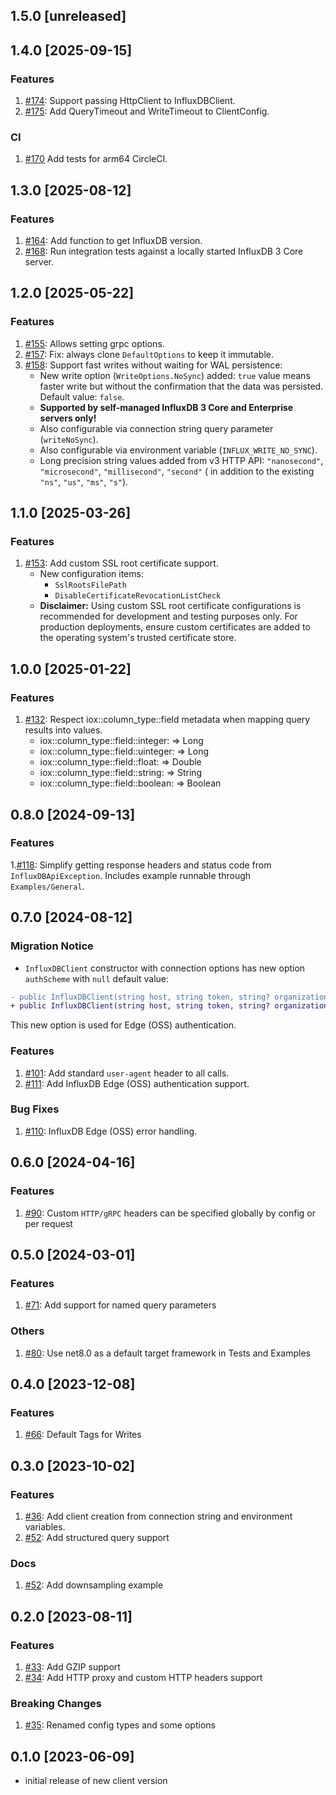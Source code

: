 ## 1.5.0 [unreleased]

## 1.4.0 [2025-09-15]

### Features

1. [#174](https://github.com/InfluxCommunity/influxdb3-csharp/pull/174): Support passing HttpClient to InfluxDBClient.
1. [#175](https://github.com/InfluxCommunity/influxdb3-csharp/pull/175): Add QueryTimeout and WriteTimeout to ClientConfig.

### CI

1. [#170](https://github.com/InfluxCommunity/influxdb3-csharp/pull/170) Add tests for arm64 CircleCI.

## 1.3.0 [2025-08-12]

### Features

1. [#164](https://github.com/InfluxCommunity/influxdb3-csharp/pull/164): Add function to get InfluxDB version.
1. [#168](https://github.com/InfluxCommunity/influxdb3-csharp/pull/168): Run integration tests against a locally started InfluxDB 3 Core server.

## 1.2.0 [2025-05-22]

### Features

1. [#155](https://github.com/InfluxCommunity/influxdb3-csharp/pull/155): Allows setting grpc options.
1. [#157](https://github.com/InfluxCommunity/influxdb3-csharp/pull/157): Fix: always clone `DefaultOptions` to keep it
   immutable.
1. [#158](https://github.com/InfluxCommunity/influxdb3-csharp/pull/158): Support fast writes without waiting for WAL
   persistence:
    - New write option (`WriteOptions.NoSync`) added: `true` value means faster write but without the confirmation that
      the data was persisted. Default value: `false`.
    - **Supported by self-managed InfluxDB 3 Core and Enterprise servers only!**
    - Also configurable via connection string query parameter (`writeNoSync`).
    - Also configurable via environment variable (`INFLUX_WRITE_NO_SYNC`).
    - Long precision string values added from v3 HTTP API: `"nanosecond"`, `"microsecond"`, `"millisecond"`,
      `"second"` (
      in addition to the existing `"ns"`, `"us"`, `"ms"`, `"s"`).

## 1.1.0 [2025-03-26]

### Features

1. [#153](https://github.com/InfluxCommunity/influxdb3-csharp/pull/153): Add custom SSL root certificate support.
   - New configuration items:
      - `SslRootsFilePath`
      - `DisableCertificateRevocationListCheck`
   - **Disclaimer:** Using custom SSL root certificate configurations is recommended for development and testing
     purposes
     only. For production deployments, ensure custom certificates are added to the operating system's trusted
     certificate store.

## 1.0.0 [2025-01-22]

### Features

1. [#132](https://github.com/InfluxCommunity/influxdb3-csharp/pull/132): Respect iox::column_type::field metadata when
   mapping query results into values.
    - iox::column_type::field::integer: => Long
    - iox::column_type::field::uinteger: => Long
    - iox::column_type::field::float: => Double
    - iox::column_type::field::string: => String
    - iox::column_type::field::boolean: => Boolean

## 0.8.0 [2024-09-13]

### Features

1.[#118](https://github.com/InfluxCommunity/influxdb3-csharp/pull/118): Simplify getting response headers and status code from `InfluxDBApiException`.  Includes example runnable through `Examples/General`.

## 0.7.0 [2024-08-12]

### Migration Notice

- `InfluxDBClient` constructor with connection options has new option `authScheme` with `null` default value:

```diff
- public InfluxDBClient(string host, string token, string? organization = null, string? database = null);
+ public InfluxDBClient(string host, string token, string? organization = null, string? database = null, string? authScheme = null)
```

  This new option is used for Edge (OSS) authentication.

### Features

1. [#101](https://github.com/InfluxCommunity/influxdb3-csharp/pull/101): Add standard `user-agent` header to all calls.
1. [#111](https://github.com/InfluxCommunity/influxdb3-csharp/pull/111): Add InfluxDB Edge (OSS) authentication support.

### Bug Fixes

1. [#110](https://github.com/InfluxCommunity/influxdb3-csharp/pull/110): InfluxDB Edge (OSS) error handling.

## 0.6.0 [2024-04-16]

### Features

1. [#90](https://github.com/InfluxCommunity/influxdb3-csharp/pull/90): Custom `HTTP/gRPC` headers can be specified globally by config or per request

## 0.5.0 [2024-03-01]

### Features

1. [#71](https://github.com/InfluxCommunity/influxdb3-csharp/pull/71): Add support for named query parameters

### Others

1. [#80](https://github.com/InfluxCommunity/influxdb3-csharp/pull/80): Use net8.0 as a default target framework in Tests and Examples

## 0.4.0 [2023-12-08]

### Features

1. [#66](https://github.com/InfluxCommunity/influxdb3-csharp/pull/66): Default Tags for Writes

## 0.3.0 [2023-10-02]

### Features

1. [#36](https://github.com/InfluxCommunity/influxdb3-csharp/pull/46): Add client creation from connection string
and environment variables.
1. [#52](https://github.com/InfluxCommunity/influxdb3-csharp/pull/52): Add structured query support

### Docs

1. [#52](https://github.com/InfluxCommunity/influxdb3-csharp/pull/52): Add downsampling example

## 0.2.0 [2023-08-11]

### Features

1. [#33](https://github.com/InfluxCommunity/influxdb3-csharp/pull/33): Add GZIP support
1. [#34](https://github.com/InfluxCommunity/influxdb3-csharp/pull/34): Add HTTP proxy and custom HTTP headers support

### Breaking Changes

1. [#35](https://github.com/InfluxCommunity/influxdb3-csharp/pull/35): Renamed config types and some options

## 0.1.0 [2023-06-09]

- initial release of new client version
